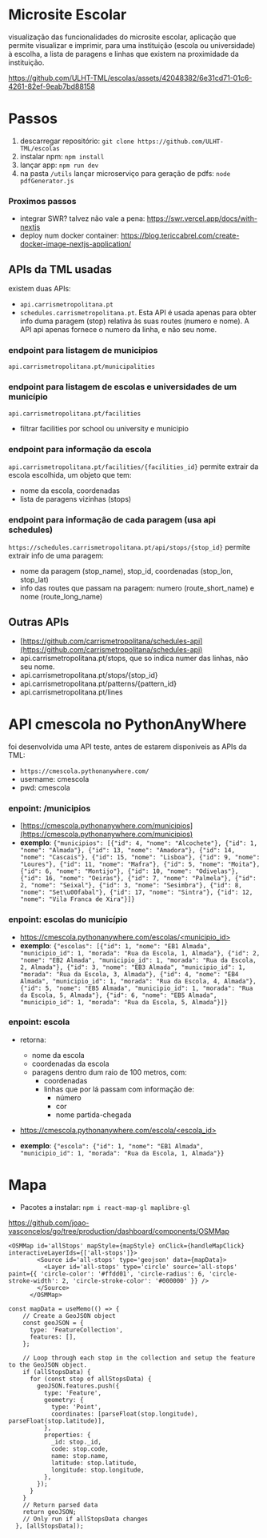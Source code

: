 # Microsite Escolar
visualização das funcionalidades do microsite escolar, aplicação que permite visualizar e imprimir, para uma instituição (escola ou universidade) à escolha, a lista de paragens e linhas que existem na proximidade da instituição.

https://github.com/ULHT-TML/escolas/assets/42048382/6e31cd71-01c6-4261-82ef-9eab7bd88158


# Passos

1. descarregar repositório: `git clone https://github.com/ULHT-TML/escolas`
1. instalar npm: `npm install`
2. lançar app: `npm run dev`
3. na pasta `/utils` lançar microserviço para geração de pdfs: `node pdfGenerator.js`
   

### Proximos passos

* integrar SWR? talvez não vale a pena: https://swr.vercel.app/docs/with-nextjs
* deploy num docker container: https://blog.tericcabrel.com/create-docker-image-nextjs-application/


## APIs da TML usadas

existem duas APIs:
* `api.carrismetropolitana.pt`
* `schedules.carrismetropolitana.pt`. Esta API é usada apenas para obter info duma paragem (stop) relativa às suas routes (numero e nome). A API api apenas fornece o numero da linha, e não seu nome. 


### endpoint para listagem de municipios
`api.carrismetropolitana.pt/municipalities`

### endpoint para listagem de escolas e universidades de um município
`api.carrismetropolitana.pt/facilities`
* filtrar facilities por school ou university e municipio

### endpoint para informação da escola 
`api.carrismetropolitana.pt/facilities/{facilities_id}`
permite extrair da escola escolhida, um objeto que tem:
* nome da escola, coordenadas
* lista de paragens vizinhas (stops)

### endpoint para informação de cada paragem (usa api schedules)
`https://schedules.carrismetropolitana.pt/api/stops/{stop_id}`
permite extrair info de uma paragem:
* nome da paragem (stop_name), stop_id, coordenadas (stop_lon, stop_lat) 
* info das routes que passam na paragem: numero (route_short_name) e nome (route_long_name)

## Outras APIs

* [https://github.com/carrismetropolitana/schedules-api](https://github.com/carrismetropolitana/schedules-api)
* api.carrismetropolitana.pt/stops, que so indica numer das linhas, não seu nome. 
* api.carrismetropolitana.pt/stops/{stop_id}
* api.carrismetropolitana.pt/patterns/{pattern_id}
* api.carrismetropolitana.pt/lines


# API cmescola no PythonAnyWhere
foi desenvolvida uma API teste, antes de estarem disponiveis as APIs da TML:
* `https://cmescola.pythonanywhere.com/` 
* username: cmescola
* pwd: cmescola

###  **enpoint: /municipios**

* [https://cmescola.pythonanywhere.com/municipios](https://cmescola.pythonanywhere.com/municipios)
* **exemplo**: `{"municipios": [{"id": 4, "nome": "Alcochete"}, {"id": 1, "nome": "Almada"}, {"id": 13, "nome": "Amadora"}, {"id": 14, "nome": "Cascais"}, {"id": 15, "nome": "Lisboa"}, {"id": 9, "nome": "Loures"}, {"id": 11, "nome": "Mafra"}, {"id": 5, "nome": "Moita"}, {"id": 6, "nome": "Montijo"}, {"id": 10, "nome": "Odivelas"}, {"id": 16, "nome": "Oeiras"}, {"id": 7, "nome": "Palmela"}, {"id": 2, "nome": "Seixal"}, {"id": 3, "nome": "Sesimbra"}, {"id": 8, "nome": "Set\u00fabal"}, {"id": 17, "nome": "Sintra"}, {"id": 12, "nome": "Vila Franca de Xira"}]}`



### **enpoint: escolas do município**

* [https://cmescola.pythonanywhere.com/escolas/<municipio_id>](https://cmescola.pythonanywhere.com/escolas/1)
* **exemplo**: `{"escolas": [{"id": 1, "nome": "EB1 Almada", "municipio_id": 1, "morada": "Rua da Escola, 1, Almada"}, {"id": 2, "nome": "EB2 Almada", "municipio_id": 1, "morada": "Rua da Escola, 2, Almada"}, {"id": 3, "nome": "EB3 Almada", "municipio_id": 1, "morada": "Rua da Escola, 3, Almada"}, {"id": 4, "nome": "EB4 Almada", "municipio_id": 1, "morada": "Rua da Escola, 4, Almada"}, {"id": 5, "nome": "EB5 Almada", "municipio_id": 1, "morada": "Rua da Escola, 5, Almada"}, {"id": 6, "nome": "EB5 Almada", "municipio_id": 1, "morada": "Rua da Escola, 5, Almada"}]}`


### **enpoint: escola**
* retorna:
    * nome da escola
    * coordenadas da escola
    * paragens dentro dum raio de 100 metros, com:
        * coordenadas 
        * linhas que por lá passam com informação de:
            * número
            * cor
            * nome partida-chegada

* [https://cmescola.pythonanywhere.com/escola/<escola_id>](https://cmescola.pythonanywhere.com/escola/1)
* **exemplo**: `{"escola": {"id": 1, "nome": "EB1 Almada", "municipio_id": 1, "morada": "Rua da Escola, 1, Almada"}}`


# Mapa

* Pacotes a instalar:  `npm i react-map-gl maplibre-gl`

https://github.com/joao-vasconcelos/go/tree/production/dashboard/components/OSMMap


```
<OSMMap id='allStops' mapStyle={mapStyle} onClick={handleMapClick} interactiveLayerIds={['all-stops']}>
        <Source id='all-stops' type='geojson' data={mapData}>
          <Layer id='all-stops' type='circle' source='all-stops' paint={{ 'circle-color': '#ffdd01', 'circle-radius': 6, 'circle-stroke-width': 2, 'circle-stroke-color': '#000000' }} />
        </Source>
      </OSMMap>
```

```
const mapData = useMemo(() => {
    // Create a GeoJSON object
    const geoJSON = {
      type: 'FeatureCollection',
      features: [],
    };

    // Loop through each stop in the collection and setup the feature to the GeoJSON object.
    if (allStopsData) {
      for (const stop of allStopsData) {
        geoJSON.features.push({
          type: 'Feature',
          geometry: {
            type: 'Point',
            coordinates: [parseFloat(stop.longitude), parseFloat(stop.latitude)],
          },
          properties: {
            _id: stop._id,
            code: stop.code,
            name: stop.name,
            latitude: stop.latitude,
            longitude: stop.longitude,
          },
        });
      }
    }
    // Return parsed data
    return geoJSON;
    // Only run if allStopsData changes
  }, [allStopsData]);
```
